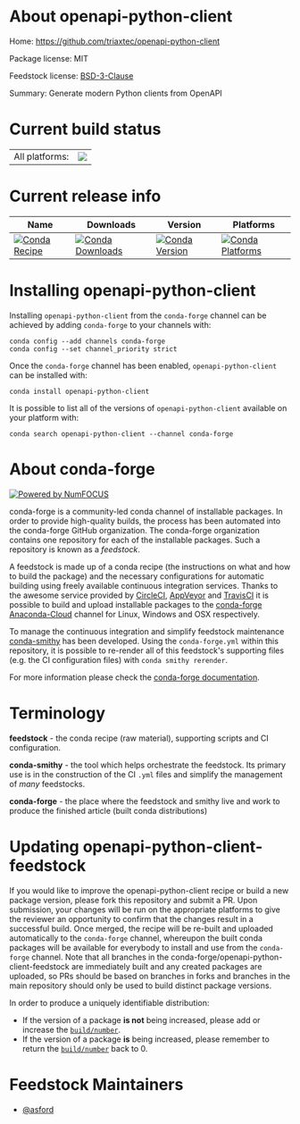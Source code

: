 About openapi-python-client
===========================

Home: https://github.com/triaxtec/openapi-python-client

Package license: MIT

Feedstock license: [BSD-3-Clause](https://github.com/conda-forge/openapi-python-client-feedstock/blob/master/LICENSE.txt)

Summary: Generate modern Python clients from OpenAPI

Current build status
====================


<table><tr><td>All platforms:</td>
    <td>
      <a href="https://dev.azure.com/conda-forge/feedstock-builds/_build/latest?definitionId=13660&branchName=master">
        <img src="https://dev.azure.com/conda-forge/feedstock-builds/_apis/build/status/openapi-python-client-feedstock?branchName=master">
      </a>
    </td>
  </tr>
</table>

Current release info
====================

| Name | Downloads | Version | Platforms |
| --- | --- | --- | --- |
| [![Conda Recipe](https://img.shields.io/badge/recipe-openapi--python--client-green.svg)](https://anaconda.org/conda-forge/openapi-python-client) | [![Conda Downloads](https://img.shields.io/conda/dn/conda-forge/openapi-python-client.svg)](https://anaconda.org/conda-forge/openapi-python-client) | [![Conda Version](https://img.shields.io/conda/vn/conda-forge/openapi-python-client.svg)](https://anaconda.org/conda-forge/openapi-python-client) | [![Conda Platforms](https://img.shields.io/conda/pn/conda-forge/openapi-python-client.svg)](https://anaconda.org/conda-forge/openapi-python-client) |

Installing openapi-python-client
================================

Installing `openapi-python-client` from the `conda-forge` channel can be achieved by adding `conda-forge` to your channels with:

```
conda config --add channels conda-forge
conda config --set channel_priority strict
```

Once the `conda-forge` channel has been enabled, `openapi-python-client` can be installed with:

```
conda install openapi-python-client
```

It is possible to list all of the versions of `openapi-python-client` available on your platform with:

```
conda search openapi-python-client --channel conda-forge
```


About conda-forge
=================

[![Powered by NumFOCUS](https://img.shields.io/badge/powered%20by-NumFOCUS-orange.svg?style=flat&colorA=E1523D&colorB=007D8A)](http://numfocus.org)

conda-forge is a community-led conda channel of installable packages.
In order to provide high-quality builds, the process has been automated into the
conda-forge GitHub organization. The conda-forge organization contains one repository
for each of the installable packages. Such a repository is known as a *feedstock*.

A feedstock is made up of a conda recipe (the instructions on what and how to build
the package) and the necessary configurations for automatic building using freely
available continuous integration services. Thanks to the awesome service provided by
[CircleCI](https://circleci.com/), [AppVeyor](https://www.appveyor.com/)
and [TravisCI](https://travis-ci.com/) it is possible to build and upload installable
packages to the [conda-forge](https://anaconda.org/conda-forge)
[Anaconda-Cloud](https://anaconda.org/) channel for Linux, Windows and OSX respectively.

To manage the continuous integration and simplify feedstock maintenance
[conda-smithy](https://github.com/conda-forge/conda-smithy) has been developed.
Using the ``conda-forge.yml`` within this repository, it is possible to re-render all of
this feedstock's supporting files (e.g. the CI configuration files) with ``conda smithy rerender``.

For more information please check the [conda-forge documentation](https://conda-forge.org/docs/).

Terminology
===========

**feedstock** - the conda recipe (raw material), supporting scripts and CI configuration.

**conda-smithy** - the tool which helps orchestrate the feedstock.
                   Its primary use is in the construction of the CI ``.yml`` files
                   and simplify the management of *many* feedstocks.

**conda-forge** - the place where the feedstock and smithy live and work to
                  produce the finished article (built conda distributions)


Updating openapi-python-client-feedstock
========================================

If you would like to improve the openapi-python-client recipe or build a new
package version, please fork this repository and submit a PR. Upon submission,
your changes will be run on the appropriate platforms to give the reviewer an
opportunity to confirm that the changes result in a successful build. Once
merged, the recipe will be re-built and uploaded automatically to the
`conda-forge` channel, whereupon the built conda packages will be available for
everybody to install and use from the `conda-forge` channel.
Note that all branches in the conda-forge/openapi-python-client-feedstock are
immediately built and any created packages are uploaded, so PRs should be based
on branches in forks and branches in the main repository should only be used to
build distinct package versions.

In order to produce a uniquely identifiable distribution:
 * If the version of a package **is not** being increased, please add or increase
   the [``build/number``](https://docs.conda.io/projects/conda-build/en/latest/resources/define-metadata.html#build-number-and-string).
 * If the version of a package **is** being increased, please remember to return
   the [``build/number``](https://docs.conda.io/projects/conda-build/en/latest/resources/define-metadata.html#build-number-and-string)
   back to 0.

Feedstock Maintainers
=====================

* [@asford](https://github.com/asford/)


